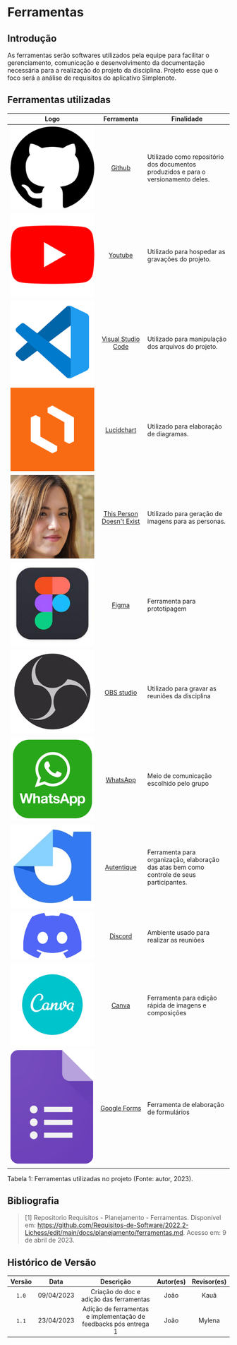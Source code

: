 # Ferramentas

## Introdução

As ferramentas serão softwares utilizados pela equipe para facilitar o gerenciamento, comunicação e desenvolvimento da documentação necessária para a realização do projeto da disciplina. Projeto esse que o foco será a análise de requisitos do aplicativo Simplenote.

## Ferramentas utilizadas

| Logo | Ferramenta | Finalidade |
| :-----: | :----: | ----------- |
| ![Github](../img/github-icon.png) | [Github](https://github.com)  | Utilizado como repositório dos documentos produzidos e para o versionamento deles.  |
| ![Youtube](../img/youtube-icon.png) | [Youtube](https://youtube.com) | Utilizado para hospedar as gravações do projeto. |
| ![VsCode](../img/vscode-icon.png) | [Visual Studio Code](https://code.visualstudio.com)  | Utilizado para manipulação dos arquivos do projeto. |
| ![Lucidchart](../img/lucidchart.png) | [Lucidchart](https://lucidchart.com) | Utilizado para elaboração de diagramas.  |
| ![This Person Doesn't Exist](../img/this-person-doesnt-exist.png) | [This Person Doesn't Exist](https://this-person-does-not-exist.com/en) | Utilizado para geração de imagens para as personas. |
| ![Figma](../img/figma-icon.jpeg) | [Figma](https://www.figma.com)  | Ferramenta para prototipagem |
| ![OBS](../img/OBS-studio.png) | [OBS studio](https://obsproject.com/) | Utilizado para gravar as reuniões da disciplina |
| ![Whatsapp](../img/whatsapp.png) | [WhatsApp](https://www.whatsapp.com/) | Meio de comunicação escolhido pelo grupo |
| ![autentic](../img/autentic.jpeg)| [Autentique](https://www.autentique.com.br) | Ferramenta para organização, elaboração das atas bem como controle de seus participantes. |
| ![discord](../img/Discord.png)| [Discord](https://www.discord.com) | Ambiente usado para realizar as reuniões |
| ![canva](../img/canva.png)| [Canva](https://www.canva.com) | Ferramenta para edição rápida de imagens e composições |
| ![google-forms](../img/forms.png)| [Google Forms](https://docs.google.com/forms/u/0/) | Ferramenta de elaboração de formulários |
<div>
<p>Tabela 1: Ferramentas utilizadas no projeto (Fonte: autor, 2023). </p>
</div>

## Bibliografia

> [1] Repositorio Requisitos - Planejamento - Ferramentas. Disponível em: <https://github.com/Requisitos-de-Software/2022.2-Lichess/edit/main/docs/planejamento/ferramentas.md>. Acesso em: 9 de abril de 2023. <br/>

## Histórico de Versão

| Versão | Data    | Descrição                 | Autor(es)     |  Revisor(es)  |
| :-: | :-: | :-: | :-: | :-: |
| `1.0` | 09/04/2023 | Criação do doc e adição das ferramentas | João | Kauã |
| `1.1` | 23/04/2023 | Adição de ferramentas e implementação de feedbacks pós entrega 1| João | Mylena |
